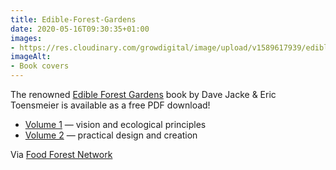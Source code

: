 ```yaml
---
title: Edible-Forest-Gardens
date: 2020-05-16T09:30:35+01:00
images:
- https://res.cloudinary.com/growdigital/image/upload/v1589617939/edible-forest-gardens-book.jpg
imageAlt:
- Book covers
---
```


The renowned [Edible Forest Gardens](www.amazon.co.uk/dp/1890132608) book by Dave Jacke & Eric Toensmeier is available as a free PDF download! 

* [Volume 1](http://library.uniteddiversity.coop/Permaculture/Agroforestry/Forest_Gardens/Edible_Forest_Gardens_Vol.1-Vision_and_Theory.pdf) — vision and ecological principles
* [Volume 2](http://library.uniteddiversity.coop/Permaculture/Agroforestry/Forest_Gardens/Edible_Forest_Gardens_Vol.2-Design_and_Practice.pdf) — practical design and creation

Via [Food Forest Network](https://mobile.twitter.com/FoodForestNetwk/status/1261369377464520705)
